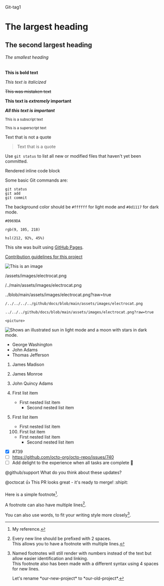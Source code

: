 
Git-tag1

# The largest heading
## The second largest heading
###### The smallest heading


**This is bold text**

*This text is italicized*

~~This was mistaken text~~

**This text is _extremely_ important**

***All this text is important***

<sub>This is a subscript text</sub>

<sup>This is a superscript text</sup>

Text that is not a quote

> Text that is a quote

Use `git status` to list all new or modified files that haven't yet been committed.

Rendered inline code block

Some basic Git commands are:
```
git status
git add
git commit
```

The background color should be `#ffffff` for light mode and `#0d1117` for dark mode.

`#0969DA`

`rgb(9, 105, 218)`

`hsl(212, 92%, 45%)`	

This site was built using [GitHub Pages](https://pages.github.com/).

[Contribution guidelines for this project](docs/CONTRIBUTING.md)

![This is an image](https://myoctocat.com/assets/images/base-octocat.svg)

/assets/images/electrocat.png

/../main/assets/images/electrocat.png

../blob/main/assets/images/electrocat.png?raw=true

	/../../../../github/docs/blob/main/assets/images/electrocat.png
    
    ../../../github/docs/blob/main/assets/images/electrocat.png?raw=true
    
    <picture>
  <source media="(prefers-color-scheme: dark)" srcset="https://user-images.githubusercontent.com/25423296/163456776-7f95b81a-f1ed-45f7-b7ab-8fa810d529fa.png">
  <source media="(prefers-color-scheme: light)" srcset="https://user-images.githubusercontent.com/25423296/163456779-a8556205-d0a5-45e2-ac17-42d089e3c3f8.png">
  <img alt="Shows an illustrated sun in light mode and a moon with stars in dark mode." src="https://user-images.githubusercontent.com/25423296/163456779-a8556205-d0a5-45e2-ac17-42d089e3c3f8.png">
</picture>

- George Washington
- John Adams
- Thomas Jefferson

1. James Madison
2. James Monroe
3. John Quincy Adams
1. First list item
   - First nested list item
     - Second nested list item
     
100. First list item
     - First nested list item
     
     100. First list item
     - First nested list item
       - Second nested list item
- [x] #739
- [ ] https://github.com/octo-org/octo-repo/issues/740
- [ ] Add delight to the experience when all tasks are complete :tada:

@github/support What do you think about these updates?

@octocat :+1: This PR looks great - it's ready to merge! :shipit:

Here is a simple footnote[^1].

A footnote can also have multiple lines[^2].  

You can also use words, to fit your writing style more closely[^note].

[^1]: My reference.
[^2]: Every new line should be prefixed with 2 spaces.  
  This allows you to have a footnote with multiple lines.
[^note]:
    Named footnotes will still render with numbers instead of the text but allow easier identification and linking.  
    This footnote also has been made with a different syntax using 4 spaces for new lines.
    
    <!-- This content will not appear in the rendered Markdown -->
    
    
    Let's rename \*our-new-project\* to \*our-old-project\*.
